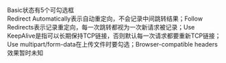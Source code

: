 Basic状态有5个可勾选框<br>
Redirect Automatically表示自动重定向，不会记录中间跳转结果；Follow Redirects表示记录重定向，每一次跳转都视为一次新请求被记录；Use KeepAlive是指可以长期保持TCP链接，否则默认每一次请求都要重新TCP链接；
Use multipart/form-data在上传文件时要勾选；Browser-compatible headers效果暂时未知<br>
